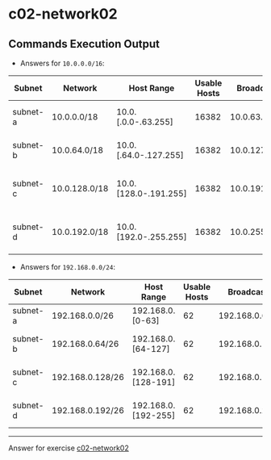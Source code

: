 # c02-network02

## Commands Execution Output

- Answers for `10.0.0.0/16`:

| Subnet | Network | Host Range | Usable Hosts | Broadcast | AWS Reserved |
| --- | --- | --- | --- | --- | --- |
| subnet-a | 10.0.0.0/18 | 10.0.[.0.0-.63.255] | 16382 | 10.0.63.255 | 10.0.0.[.0.0-3, .63.255] |
| subnet-b | 10.0.64.0/18 | 10.0.[.64.0-.127.255] | 16382 | 10.0.127.255 | 10.0.[.64.0-3, .127.255] |
| subnet-c | 10.0.128.0/18 | 10.0.[128.0-.191.255] | 16382 | 10.0.191.255 | 10.0.[.128.0-3, 191.255] |
| subnet-d | 10.0.192.0/18 | 10.0.[192.0-.255.255] | 16382 | 10.0.255.255 | 10.0.[.192.0-3, .255.255] |

- Answers for `192.168.0.0/24`:

| Subnet | Network | Host Range | Usable Hosts | Broadcast | AWS Reserved |
| --- | --- | --- | --- | --- | --- |
| subnet-a | 192.168.0.0/26 | 192.168.0.[0-63] | 62 | 192.168.0.63 | 192.168.0.[1-3, 63] |
| subnet-b | 192.168.0.64/26 | 192.168.0.[64-127] | 62 | 192.168.0.127 | 192.168.0.[65-67, 127] |
| subnet-c | 192.168.0.128/26 | 192.168.0.[128-191] | 62 | 192.168.0.191 | 192.168.0.[129-131, 191] |
| subnet-d | 192.168.0.192/26 | 192.168.0.[192-255] | 62 | 192.168.0.255 | 192.168.0.[193-195, 255] |

<!-- Don't change anything below this point-->

---

Answer for exercise [c02-network02](https://github.com/devopsacademyau/academy/blob/893381c6f0b69434d9e8597d3d4b1c17f9bc1371/classes/02class/exercises/c02-network02/README.md)
